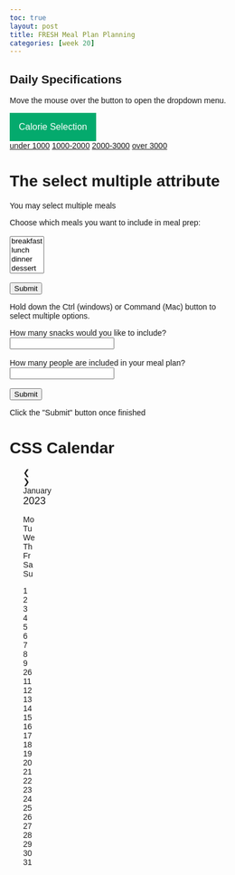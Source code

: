 ```yaml
---
toc: true
layout: post
title: FRESH Meal Plan Planning
categories: [week 20]
---
```


<!-- below is the code for the html calorie dropdown -->
<html>
<head>
<meta name="viewport" content="width=device-width, initial-scale=1">
<style>
.dropbtn {
  background-color: #04AA6D;
  color: white;
  padding: 16px;
  font-size: 16px;
  border: none;
}

.dropdown {
  position: relative;
  display: inline-block;
}

.dropdown-content {
  display: none;
  position: absolute;
  background-color: #f1f1f1;
  min-width: 160px;
  box-shadow: 0px 8px 16px 0px rgba(0,0,0,0.2);
  z-index: 1;
}

.dropdown-content a {
  color: black;
  padding: 12px 16px;
  text-decoration: none;
  display: block;
}

.dropdown-content a:hover {background-color: #ddd;}

.dropdown:hover .dropdown-content {display: block;}

.dropdown:hover .dropbtn {background-color: #3e8e41;}
</style>
</head>
<body>

<h2>Daily Specifications</h2>
<p>Move the mouse over the button to open the dropdown menu.</p>

<div class="dropdown">
  <button class="dropbtn">Calorie Selection</button>
  <div class="dropdown-content">
    <a href="#">under 1000</a>
    <a href="#">1000-2000</a>
    <a href="#">2000-3000</a>
    <a href="#">over 3000</a>
  </div>

</body>
</html>

<!-- below is the code for selecting how many meals -->
<html>
<body>

<h1>The select multiple attribute</h1>

<p>You may select multiple meals</p>

<form action="/action_page.php">
  <label for="mealtype">Choose which meals you want to include in meal prep:</label>
  <br><br>
  <select name="mealtype" id="mealtype" multiple>
    <option value="breakfast">breakfast</option>
    <option value="lunch">lunch</option>
    <option value="dinner">dinner</option>
    <option value="dessert">dessert</option>
  </select>
  <br><br>
  <input type="submit" value="Submit">
</form>

<p>Hold down the Ctrl (windows) or Command (Mac) button to select multiple options.</p>

</body>
</html>

<!-- below is the code for snacks and servings input, and submit -->
<html>
<body>

<form action="/action_page.php">
  <label for="snacknum">How many snacks would you like to include?</label>
  <input type="text" id="snacknum" name="snacknum"><br><br>
  <label for="servings">How many people are included in your meal plan?</label>
  <input type="text" id="servings" name="servings"><br><br>
  <input type="submit" value="Submit">
</form>

<p>Click the "Submit" button once finished</p>

</body>
</html>

<!-- below is sample calander code -->

<html>
<head>
<style>
* {box-sizing: border-box;}
ul {list-style-type: none;}
body {font-family: Verdana, sans-serif;}

.month {
  padding: 70px 25px;
  width: 100%;
  background: #FFA63B;
  text-align: center;
}

.month ul {
  margin: 0;
  padding: 0;
}

.month ul li {
  color: white;
  font-size: 20px;
  text-transform: uppercase;
  letter-spacing: 3px;
}

.month .prev {
  float: left;
  padding-top: 10px;
}

.month .next {
  float: right;
  padding-top: 10px;
}

.weekdays {
  margin: 0;
  padding: 10px 0;
  background-color: #ddd;
}

.weekdays li {
  display: inline-block;
  width: 13.6%;
  color: #666;
  text-align: center;
}

.days {
  padding: 10px 0;
  background: #eee;
  margin: 0;
}

.days li {
  list-style-type: none;
  display: inline-block;
  width: 13.6%;
  text-align: center;
  margin-bottom: 5px;
  font-size:12px;
  color: #777;
}

.days li .active {
  padding: 5px;
  background: #FFA63B;
  color: white !important
}

/* Add media queries for smaller screens */
@media screen and (max-width:720px) {
  .weekdays li, .days li {width: 13.1%;}
}

@media screen and (max-width: 420px) {
  .weekdays li, .days li {width: 12.5%;}
  .days li .active {padding: 2px;}
}

@media screen and (max-width: 290px) {
  .weekdays li, .days li {width: 12.2%;}
}
</style>
</head>
<body>

<h1>CSS Calendar</h1>

<div class="month">      
  <ul>
    <li class="prev">&#10094;</li>
    <li class="next">&#10095;</li>
    <li>
      January<br>
      <span style="font-size:18px">2023</span>
    </li>
  </ul>
</div>

<ul class="weekdays">
  <li>Mo</li>
  <li>Tu</li>
  <li>We</li>
  <li>Th</li>
  <li>Fr</li>
  <li>Sa</li>
  <li>Su</li>
</ul>

<ul class="days">  
  <li>1</li>
  <li>2</li>
  <li>3</li>
  <li>4</li>
  <li>5</li>
  <li>6</li>
  <li>7</li>
  <li>8</li>
  <li>9</li>
  <li><span class="active">26</span></li>
  <li>11</li>
  <li>12</li>
  <li>13</li>
  <li>14</li>
  <li>15</li>
  <li>16</li>
  <li>17</li>
  <li>18</li>
  <li>19</li>
  <li>20</li>
  <li>21</li>
  <li>22</li>
  <li>23</li>
  <li>24</li>
  <li>25</li>
  <li>26</li>
  <li>27</li>
  <li>28</li>
  <li>29</li>
  <li>30</li>
  <li>31</li>
</ul>

</body>
</html>